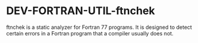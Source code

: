 DEV-FORTRAN-UTIL-ftnchek
========================

ftnchek is a static analyzer for Fortran 77 programs. It is designed to detect certain errors in a Fortran program that a compiler usually does not. 
